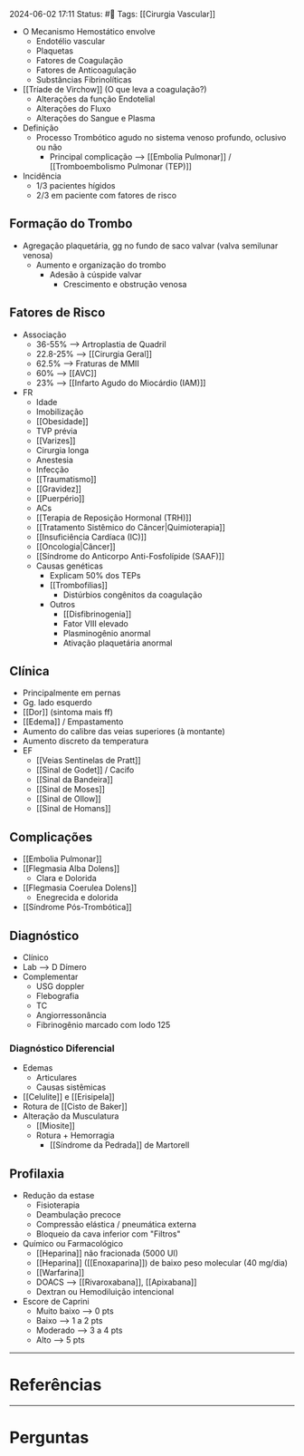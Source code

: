 2024-06-02 17:11
Status: #🌱 
Tags: [[Cirurgia Vascular]]
<br/>
- O Mecanismo Hemostático envolve
	- Endotélio vascular
	- Plaquetas
	- Fatores de Coagulação
	- Fatores de Anticoagulação
	- Substâncias Fibrinolíticas
- [[Tríade de Virchow]] (O que leva a coagulação?)
	- Alterações da função Endotelial
	- Alterações do Fluxo
	- Alterações do Sangue e Plasma
- Definição
	- Processo Trombótico agudo no sistema venoso profundo, oclusivo ou não
		- Principal complicação --> [[Embolia Pulmonar]] / [[Tromboembolismo Pulmonar (TEP)]]
- Incidência
	- 1/3 pacientes hígidos
	- 2/3 em paciente com fatores de risco
## Formação do Trombo
- Agregação plaquetária, gg no fundo de saco valvar (valva semilunar venosa)
	- Aumento e organização do trombo
		- Adesão à cúspide valvar
			- Crescimento e obstrução venosa
## Fatores de Risco
- Associação
	-  36-55% --> Artroplastia de Quadril
	- 22.8-25% --> [[Cirurgia Geral]]
	- 62.5% --> Fraturas de MMII
	- 60% --> [[AVC]]
	- 23% --> [[Infarto Agudo do Miocárdio (IAM)]]
- FR
	- Idade
	- Imobilização
	- [[Obesidade]]
	- TVP prévia
	- [[Varizes]]
	- Cirurgia longa
	- Anestesia
	- Infecção
	- [[Traumatismo]]
	- [[Gravidez]]
	- [[Puerpério]]
	- ACs
	- [[Terapia de Reposição Hormonal (TRH)]]
	- [[Tratamento Sistêmico do Câncer|Quimioterapia]]
	- [[Insuficiência Cardíaca (IC)]]
	- [[Oncologia|Câncer]]
	- [[Síndrome do Anticorpo Anti-Fosfolípide (SAAF)]]
	- Causas genéticas
		- Explicam 50% dos TEPs
		- [[Trombofilias]]
			- Distúrbios congênitos da coagulação
		- Outros
			- [[Disfibrinogenia]]
			- Fator VIII elevado
			- Plasminogênio anormal
			- Ativação plaquetária anormal
## Clínica
- Principalmente em pernas
- Gg. lado esquerdo
- [[Dor]] (sintoma mais ff)
- [[Edema]] / Empastamento
- Aumento do calibre das veias superiores (à montante)
- Aumento discreto da temperatura
- EF
	- [[Veias Sentinelas de Pratt]]
	- [[Sinal de Godet]] / Cacifo
	- [[Sinal da Bandeira]]
	- [[Sinal de Moses]]
	- [[Sinal de Ollow]]
	- [[Sinal de Homans]]
## Complicações
- [[Embolia Pulmonar]]
- [[Flegmasia Alba Dolens]]
	- Clara e Dolorida
- [[Flegmasia Coerulea Dolens]]
	- Enegrecida e dolorida
- [[Síndrome Pós-Trombótica]]
## Diagnóstico
- Clínico
- Lab --> D Dímero
- Complementar
	- USG doppler
	- Flebografia
	- TC
	- Angiorressonância
	- Fibrinogênio marcado com Iodo 125
### Diagnóstico Diferencial
- Edemas
	- Articulares
	- Causas sistêmicas
- [[Celulite]] e [[Erisipela]]
- Rotura de [[Cisto de Baker]]
- Alteração da Musculatura
	- [[Miosite]]
	- Rotura + Hemorragia
		- [[Síndrome da Pedrada]] de Martorell
## Profilaxia
- Redução da estase
	- Fisioterapia
	- Deambulação precoce
	- Compressão elástica / pneumática externa
	- Bloqueio da cava inferior com "Filtros"
- Químico ou Farmacológico
	- [[Heparina]] não fracionada (5000 UI)
	- [[Heparina]] ([[Enoxaparina]]) de baixo peso molecular (40 mg/dia)
	- [[Warfarina]]
	- DOACS --> [[Rivaroxabana]], [[Apixabana]]
	- Dextran ou Hemodiluição intencional
- Escore de Caprini
	- Muito baixo --> 0 pts
	- Baixo --> 1 a 2 pts
	- Moderado --> 3 a 4 pts
	- Alto --> 5 pts
____
# Referências
---
# Perguntas


